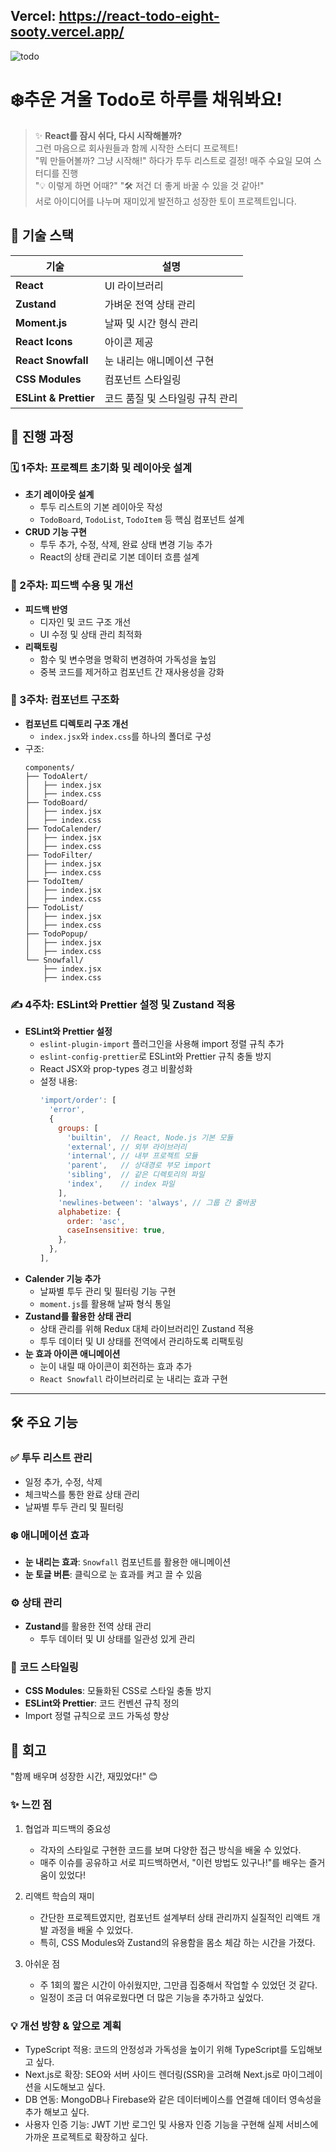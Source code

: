 ## Vercel: https://react-todo-eight-sooty.vercel.app/
![todo](https://github.com/user-attachments/assets/2ab33317-25aa-484e-b3b0-418793be98c3)
<br/>

# ❄️추운 겨울 Todo로 하루를 채워봐요!

> ✨ **React를 잠시 쉬다, 다시 시작해볼까?**  <br/>
그런 마음으로 회사원들과 함께 시작한 스터디 프로젝트!  
> "뭐 만들어볼까? 그냥 시작해!" 하다가 투두 리스트로 결정! 매주 수요일 모여 스터디를 진행<br/>
> "💡 이렇게 하면 어때?" "🛠️ 저건 더 좋게 바꿀 수 있을 것 같아!"<br/>
> 서로 아이디어를 나누며 재미있게 발전하고 성장한 토이 프로젝트입니다.

## 📂 기술 스택

| 기술        | 설명                                    |
|-------------|-----------------------------------------|
| **React**   | UI 라이브러리                           |
| **Zustand** | 가벼운 전역 상태 관리                   |
| **Moment.js** | 날짜 및 시간 형식 관리                |
| **React Icons** | 아이콘 제공                         |
| **React Snowfall** | 눈 내리는 애니메이션 구현         |
| **CSS Modules** | 컴포넌트 스타일링                    |
| **ESLint & Prettier** | 코드 품질 및 스타일링 규칙 관리 |


## 🚀 진행 과정

### 🗓️ 1주차: 프로젝트 초기화 및 레이아웃 설계
- **초기 레이아웃 설계**
  - 투두 리스트의 기본 레이아웃 작성
  - `TodoBoard`, `TodoList`, `TodoItem` 등 핵심 컴포넌트 설계
- **CRUD 기능 구현**
  - 투두 추가, 수정, 삭제, 완료 상태 변경 기능 추가
  - React의 상태 관리로 기본 데이터 흐름 설계

### 🔄 2주차: 피드백 수용 및 개선 
- **피드백 반영**
  - 디자인 및 코드 구조 개선
  - UI 수정 및 상태 관리 최적화
- **리팩토링**
  - 함수 및 변수명을 명확히 변경하여 가독성을 높임
  - 중복 코드를 제거하고 컴포넌트 간 재사용성을 강화

### 🧩 3주차: 컴포넌트 구조화
- **컴포넌트 디렉토리 구조 개선**
  - `index.jsx`와 `index.css`를 하나의 폴더로 구성
- 구조:
    ```
    components/
    ├── TodoAlert/
    │   ├── index.jsx
    │   ├── index.css
    ├── TodoBoard/
    │   ├── index.jsx
    │   ├── index.css
    ├── TodoCalender/
    │   ├── index.jsx
    │   ├── index.css
    ├── TodoFilter/
    │   ├── index.jsx
    │   ├── index.css
    ├── TodoItem/
    │   ├── index.jsx
    │   ├── index.css
    ├── TodoList/
    │   ├── index.jsx
    │   ├── index.css
    ├── TodoPopup/
    │   ├── index.jsx
    │   ├── index.css
    └── Snowfall/
        ├── index.jsx
        ├── index.css
    ```

### **✍️ 4주차: ESLint와 Prettier 설정 및 Zustand 적용**
- **ESLint와 Prettier 설정**
  - `eslint-plugin-import` 플러그인을 사용해 import 정렬 규칙 추가
  - `eslint-config-prettier`로 ESLint와 Prettier 규칙 충돌 방지
  - React JSX와 prop-types 경고 비활성화
  - 설정 내용:
    ```javascript
    'import/order': [
      'error',
      {
        groups: [
          'builtin',  // React, Node.js 기본 모듈
          'external', // 외부 라이브러리
          'internal', // 내부 프로젝트 모듈
          'parent',   // 상대경로 부모 import
          'sibling',  // 같은 디렉토리의 파일
          'index',    // index 파일
        ],
        'newlines-between': 'always', // 그룹 간 줄바꿈
        alphabetize: {
          order: 'asc',
          caseInsensitive: true,
        },
      },
    ],
    ```
- **Calender 기능 추가**
  - 날짜별 투두 관리 및 필터링 기능 구현
  - `moment.js`를 활용해 날짜 형식 통일
- **Zustand를 활용한 상태 관리**
  - 상태 관리를 위해 Redux 대체 라이브러리인 Zustand 적용
  - 투두 데이터 및 UI 상태를 전역에서 관리하도록 리팩토링
- **눈 효과 아이콘 애니메이션**
  - 눈이 내릴 때 아이콘이 회전하는 효과 추가
  - `React Snowfall` 라이브러리로 눈 내리는 효과 구현

---

## 🛠️ 주요 기능

### ✅ 투두 리스트 관리
- 일정 추가, 수정, 삭제
- 체크박스를 통한 완료 상태 관리
- 날짜별 투두 관리 및 필터링

### ❄️ 애니메이션 효과
- **눈 내리는 효과**: `Snowfall` 컴포넌트를 활용한 애니메이션
- **눈 토글 버튼**: 클릭으로 눈 효과를 켜고 끌 수 있음

### ⚙️ 상태 관리
- **Zustand**를 활용한 전역 상태 관리
  - 투두 데이터 및 UI 상태를 일관성 있게 관리

### 🎨 코드 스타일링
- **CSS Modules**: 모듈화된 CSS로 스타일 충돌 방지
- **ESLint와 Prettier**: 코드 컨벤션 규칙 정의
- Import 정렬 규칙으로 코드 가독성 향상

## 💌 회고 
"함께 배우며 성장한 시간, 재밌었다!" 😊

### ✨ 느낀 점

1. 협업과 피드백의 중요성
    - 각자의 스타일로 구현한 코드를 보며 다양한 접근 방식을 배울 수 있었다.
    - 매주 이슈를 공유하고 서로 피드백하면서, "이런 방법도 있구나!"를 배우는 즐거움이 있었다!

2. 리액트 학습의 재미
    - 간단한 프로젝트였지만, 컴포넌트 설계부터 상태 관리까지 실질적인 리액트 개발 과정을 배울 수 있었다.
    - 특히, CSS Modules와 Zustand의 유용함을 몸소 체감 하는 시간을 가졌다.

3. 아쉬운 점
    - 주 1회의 짧은 시간이 아쉬웠지만, 그만큼 집중해서 작업할 수 있었던 것 같다.
    - 일정이 조금 더 여유로웠다면 더 많은 기능을 추가하고 싶었다.

### 💡 개선 방향 & 앞으로 계획
- TypeScript 적용: 코드의 안정성과 가독성을 높이기 위해 TypeScript를 도입해보고 싶다.
- Next.js로 확장: SEO와 서버 사이드 렌더링(SSR)을 고려해 Next.js로 마이그레이션을 시도해보고 싶다.
- DB 연동: MongoDB나 Firebase와 같은 데이터베이스를 연결해 데이터 영속성을 추가 해보고 싶다.
- 사용자 인증 기능: JWT 기반 로그인 및 사용자 인증 기능을 구현해 실제 서비스에 가까운 프로젝트로 확장하고 싶다.
